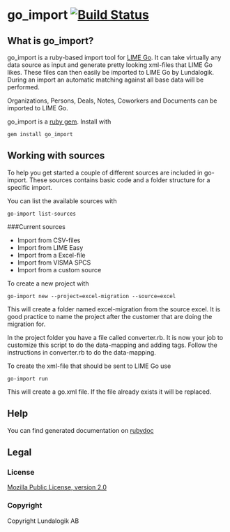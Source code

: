 # go_import [![Build Status](https://travis-ci.org/Lundalogik/go_import.png?branch=master)](https://travis-ci.org/Lundalogik/go_import) 

## What is go_import?
go_import is a ruby-based import tool for [LIME Go](http://www.lime-go.com/). It can take virtually any data source as input and generate pretty looking xml-files that LIME Go likes.
These files can then easily be imported to LIME Go by Lundalogik. During an import an automatic matching against all base data will be performed. 

Organizations, Persons, Deals, Notes, Coworkers and Documents can be imported to LIME Go.

go_import is a [ruby gem](https://rubygems.org/gems/go_import). Install with 

```shell
gem install go_import
```

## Working with sources

To help you get started a couple of different sources are included in go-import. These sources contains basic code and a folder structure for a specific import. 

You can list the available sources with 

```shell
go-import list-sources
```
###Current sources

- Import from CSV-files
- Import from LIME Easy
- Import from a Excel-file
- Import from VISMA SPCS
- Import from a custom source

To create a new project with

```shell
go-import new --project=excel-migration --source=excel
```

This will create a folder named excel-migration from the source excel. It is good practice to name the project after the customer that are doing the migration for.

In the project folder you have a file called converter.rb. It is now your job to customize this script to do the data-mapping and adding tags. Follow the instructions in converter.rb to do the data-mapping.

To create the xml-file that should be sent to LIME Go use

```shell
go-import run
```

This will create a go.xml file. If the file already exists it will be replaced.

## Help

You can find generated documentation on [rubydoc](http://rubydoc.info/gems/go_import/frames)

## Legal

### License
[Mozilla Public License, version 2.0](LICENSE)

### Copyright
Copyright Lundalogik AB
